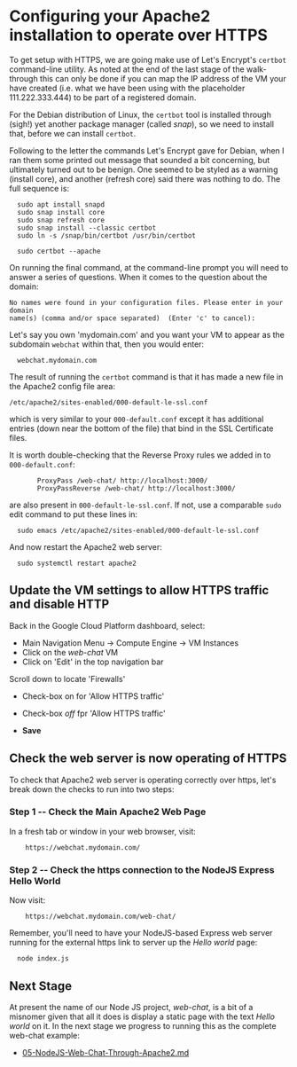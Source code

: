 

# Configuring your Apache2 installation to operate over HTTPS

  To get setup with HTTPS, we are going make use of Let's Encrypt's
  `certbot` command-line utility.  As noted at the end of the last stage of
  the walk-through this can only be done if you can map the IP address of
  the VM your have created (i.e. what we have been using with the
  placeholder 111.222.333.444) to be part of a registered domain.


  For the Debian distribution of Linux, the `certbot` tool is installed
  through (sigh!) yet another package manager (called _snap_), so we need
  to install that, before we can install `certbot`.

  Following to the letter the commands Let's Encrypt gave for Debian, when
  I ran them some printed out message that sounded a bit concerning, but
  ultimately turned out to be benign.  One seemed to be styled as a warning
  (install core), and another (refresh core) said there was nothing to do.
  The full sequence is:
 
```
  sudo apt install snapd
  sudo snap install core
  sudo snap refresh core
  sudo snap install --classic certbot
  sudo ln -s /snap/bin/certbot /usr/bin/certbot
	
  sudo certbot --apache
```

  On running the final command, at the command-line prompt you will need to
  answer a series of questions.  When it comes to the question about
  the domain:
```  
No names were found in your configuration files. Please enter in your domain
name(s) (comma and/or space separated)  (Enter 'c' to cancel):
```
  Let's say you own 'mydomain.com' and you want your VM to appear as
  the subdomain `webchat` within that, then you would enter:
```
  webchat.mydomain.com
```

  The result of running the `certbot` command is that it has made a new
file in the Apache2 config file area:
```
/etc/apache2/sites-enabled/000-default-le-ssl.conf

```
  which is very similar to your `000-default.conf` except it has additional
  entries (down near the bottom of the file) that bind in the SSL
  Certificate files.

  It is worth double-checking that the Reverse Proxy rules we added in
  to `000-default.conf`:
```
       ProxyPass /web-chat/ http://localhost:3000/ 
       ProxyPassReverse /web-chat/ http://localhost:3000/
```
  are also present in `000-default-le-ssl.conf`.  If not, use a comparable
  `sudo` edit command to put these lines in:
```  
  sudo emacs /etc/apache2/sites-enabled/000-default-le-ssl.conf
```

  And now restart the Apache2 web server:
```
  sudo systemctl restart apache2 
```

## Update the VM settings to allow HTTPS traffic and disable HTTP

  Back in the Google Cloud Platform dashboard, select:
  * Main Navigation Menu -> Compute Engine -> VM Instances
  * Click on the _web-chat_ VM
  * Click on 'Edit' in the top navigation bar

  Scroll down to locate 'Firewalls'
  * Check-box on for 'Allow HTTPS traffic'
  * Check-box _off_ fpr 'Allow HTTPS traffic'

  * __Save__
  


## Check the web server is now operating of HTTPS

  To check that Apache2 web server is operating correctly over https, let's
  break down the checks to run into two steps:

### Step 1 -- Check the Main Apache2 Web Page

  In a fresh tab or window in your web browser, visit:
```
    https://webchat.mydomain.com/
```

### Step 2 -- Check the https connection to the NodeJS Express Hello World

  Now visit:
```
    https://webchat.mydomain.com/web-chat/
```

  Remember, you'll need to have your NodeJS-based Express web server running for
  the external https link to server up the _Hello world_ page:
```
  node index.js
```

## Next Stage

  At present the name of our Node JS project, _web-chat_, is a bit of a misnomer
  given that all it does is display a static page with the text _Hello world_
  on it.  In the next stage we progress to running this as the complete
  web-chat example:

  * [05-NodeJS-Web-Chat-Through-Apache2.md](./05-NodeJS-Web-Chat-Through-Apache2.md)

